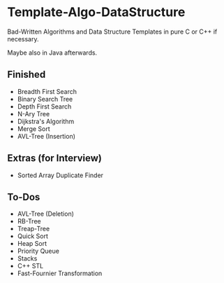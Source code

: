 # Template-Algo-DataStructure

Bad-Written Algorithms and Data Structure Templates in pure C or C++ if necessary.

Maybe also in Java afterwards.


## Finished

* Breadth First Search
* Binary Search Tree
* Depth First Search
* N-Ary Tree
* Dijkstra's Algorithm
* Merge Sort
* AVL-Tree (Insertion)

## Extras (for Interview)

* Sorted Array Duplicate Finder


## To-Dos

* AVL-Tree (Deletion)
* RB-Tree
* Treap-Tree
* Quick Sort
* Heap Sort
* Priority Queue
* Stacks
* C++ STL
* Fast-Fournier Transformation

